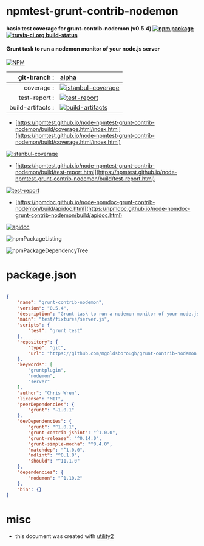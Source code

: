 # npmtest-grunt-contrib-nodemon

#### basic test coverage for  grunt-contrib-nodemon (v0.5.4)  [![npm package](https://img.shields.io/npm/v/npmtest-grunt-contrib-nodemon.svg?style=flat-square)](https://www.npmjs.org/package/npmtest-grunt-contrib-nodemon) [![travis-ci.org build-status](https://api.travis-ci.org/npmtest/node-npmtest-grunt-contrib-nodemon.svg)](https://travis-ci.org/npmtest/node-npmtest-grunt-contrib-nodemon)

#### Grunt task to run a nodemon monitor of your node.js server

[![NPM](https://nodei.co/npm/grunt-contrib-nodemon.png?downloads=true&downloadRank=true&stars=true)](https://www.npmjs.com/package/grunt-contrib-nodemon)

| git-branch : | [alpha](https://github.com/npmtest/node-npmtest-grunt-contrib-nodemon/tree/alpha)|
|--:|:--|
| coverage : | [![istanbul-coverage](https://npmtest.github.io/node-npmtest-grunt-contrib-nodemon/build/coverage.badge.svg)](https://npmtest.github.io/node-npmtest-grunt-contrib-nodemon/build/coverage.html/index.html)|
| test-report : | [![test-report](https://npmtest.github.io/node-npmtest-grunt-contrib-nodemon/build/test-report.badge.svg)](https://npmtest.github.io/node-npmtest-grunt-contrib-nodemon/build/test-report.html)|
| build-artifacts : | [![build-artifacts](https://npmtest.github.io/node-npmtest-grunt-contrib-nodemon/glyphicons_144_folder_open.png)](https://github.com/npmtest/node-npmtest-grunt-contrib-nodemon/tree/gh-pages/build)|

- [https://npmtest.github.io/node-npmtest-grunt-contrib-nodemon/build/coverage.html/index.html](https://npmtest.github.io/node-npmtest-grunt-contrib-nodemon/build/coverage.html/index.html)

[![istanbul-coverage](https://npmtest.github.io/node-npmtest-grunt-contrib-nodemon/build/screenCapture.buildCi.browser.%252Ftmp%252Fbuild%252Fcoverage.lib.html.png)](https://npmtest.github.io/node-npmtest-grunt-contrib-nodemon/build/coverage.html/index.html)

- [https://npmtest.github.io/node-npmtest-grunt-contrib-nodemon/build/test-report.html](https://npmtest.github.io/node-npmtest-grunt-contrib-nodemon/build/test-report.html)

[![test-report](https://npmtest.github.io/node-npmtest-grunt-contrib-nodemon/build/screenCapture.buildCi.browser.%252Ftmp%252Fbuild%252Ftest-report.html.png)](https://npmtest.github.io/node-npmtest-grunt-contrib-nodemon/build/test-report.html)

- [https://npmdoc.github.io/node-npmdoc-grunt-contrib-nodemon/build/apidoc.html](https://npmdoc.github.io/node-npmdoc-grunt-contrib-nodemon/build/apidoc.html)

[![apidoc](https://npmdoc.github.io/node-npmdoc-grunt-contrib-nodemon/build/screenCapture.buildCi.browser.%252Ftmp%252Fbuild%252Fapidoc.html.png)](https://npmdoc.github.io/node-npmdoc-grunt-contrib-nodemon/build/apidoc.html)

![npmPackageListing](https://npmtest.github.io/node-npmtest-grunt-contrib-nodemon/build/screenCapture.npmPackageListing.svg)

![npmPackageDependencyTree](https://npmtest.github.io/node-npmtest-grunt-contrib-nodemon/build/screenCapture.npmPackageDependencyTree.svg)



# package.json

```json

{
    "name": "grunt-contrib-nodemon",
    "version": "0.5.4",
    "description": "Grunt task to run a nodemon monitor of your node.js server",
    "main": "test/fixtures/server.js",
    "scripts": {
        "test": "grunt test"
    },
    "repository": {
        "type": "git",
        "url": "https://github.com/mgoldsborough/grunt-contrib-nodemon.git"
    },
    "keywords": [
        "gruntplugin",
        "nodemon",
        "server"
    ],
    "author": "Chris Wren",
    "license": "MIT",
    "peerDependencies": {
        "grunt": "~1.0.1"
    },
    "devDependencies": {
        "grunt": "^1.0.1",
        "grunt-contrib-jshint": "^1.0.0",
        "grunt-release": "^0.14.0",
        "grunt-simple-mocha": "^0.4.0",
        "matchdep": "^1.0.0",
        "mdlint": "^0.1.0",
        "should": "^11.1.0"
    },
    "dependencies": {
        "nodemon": "^1.10.2"
    },
    "bin": {}
}
```



# misc
- this document was created with [utility2](https://github.com/kaizhu256/node-utility2)

